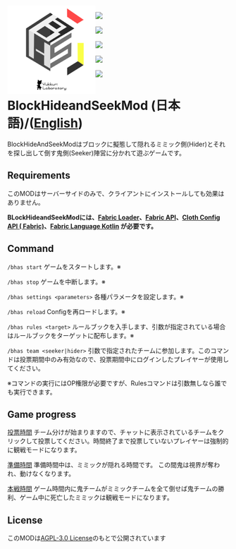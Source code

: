 
<img align="left" src="src\main\resources\assets\blockhideandseekmod\icon.png" height="200">

<img src="https://img.shields.io/badge/-Intellijidea-000000.svg?logo=intellijidea&style=plastic">&nbsp;

<img src="https://img.shields.io/badge/-Intellijidea-000000.svg?logo=intellijidea&style=plastic">&nbsp;

<img src="https://img.shields.io/badge/-Intellijidea-000000.svg?logo=intellijidea&style=plastic">&nbsp;

<img src="https://img.shields.io/badge/-Intellijidea-000000.svg?logo=intellijidea&style=plastic">&nbsp;

<img src="https://img.shields.io/badge/-Intellijidea-000000.svg?logo=intellijidea&style=plastic">&nbsp;


# BlockHideandSeekMod (日本語)/([English](README.en.md))

BlockHideAndSeekModはブロックに擬態して隠れるミミック側(Hider)とそれを探し出して倒す鬼側(Seeker)陣営に分かれて遊ぶゲームです。

## Requirements

このMODはサーバーサイドのみで、クライアントにインストールしても効果はありません。

**BLockHideandSeekModには、[Fabric Loader](https://www.curseforge.com/linkout?remoteUrl=https%3a%2f%2ffabricmc.net%2fuse%2f)、[Fabric
API](https://www.curseforge.com/minecraft/mc-mods/fabric-api)、[Cloth Config API (
Fabric)](https://www.curseforge.com/minecraft/mc-mods/cloth-config)、[Fabric Language
Kotlin](https://www.curseforge.com/minecraft/mc-mods/fabric-language-kotlin) が必要です。**

## Command

`/bhas start` ゲームをスタートします。※

`/bhas stop` ゲームを中断します。※

`/bhas settings <parameters>`  各種パラメータを設定します。※

`/bhas reload` Configを再ロードします。※

`/bhas rules <target>`  ルールブックを入手します、引数が指定されている場合はルールブックをターゲットに配布します。※

`/bhas team <seeker|hider>`  引数で指定されたチームに参加します。このコマンドは投票期間中のみ有効なので、投票期間中にログインしたプレイヤーが使用してください。

※コマンドの実行にはOP権限が必要ですが、Rulesコマンドは引数無しなら誰でも実行できます。

## Game progress

<u>投票時間</u> チーム分けが始まりますので、チャットに表示されているチームをクリックして投票してください。時間終了まで投票していないプレイヤーは強制的に観戦モードになります。

<u>準備時間</u> 準備時間中は、ミミックが隠れる時間です。 この間鬼は視界が奪われ、動けなくなります。

<u>本戦時間</u> ゲーム時間内に鬼チームがミミックチームを全て倒せば鬼チームの勝利、ゲーム中に死亡したミミックは観戦モードになります。

## License

このMODは[AGPL-3.0 License](https://github.com/YukkuriLaboratory/BlockHideAndSeek/blob/1.17/LICENSE)のもとで公開されています